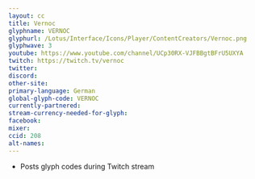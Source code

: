 ```yaml
---
layout: cc
title: Vernoc
glyphname: VERNOC
glyphurl: /Lotus/Interface/Icons/Player/ContentCreators/Vernoc.png
glyphwave: 3
youtube: https://www.youtube.com/channel/UCp30RX-VJFBBgtBFrU5UXYA
twitch: https://twitch.tv/vernoc
twitter:
discord:
other-site:
primary-language: German
global-glyph-code: VERNOC
currently-partnered:
stream-currency-needed-for-glyph:
facebook:
mixer:
ccid: 208
alt-names:
---
```

* Posts glyph codes during Twitch stream

